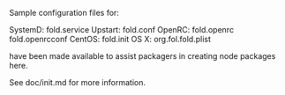 Sample configuration files for:

SystemD: fold.service
Upstart: fold.conf
OpenRC:  fold.openrc
         fold.openrcconf
CentOS:  fold.init
OS X:    org.fol.fold.plist

have been made available to assist packagers in creating node packages here.

See doc/init.md for more information.
